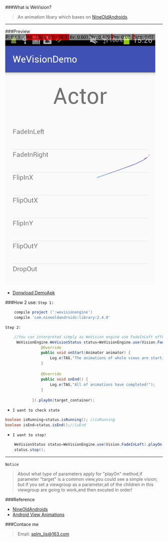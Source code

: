 ###What is WeVision?
> An animation libary which bases on [NineOldAndroids](https://github.com/JakeWharton/NineOldAndroids).

------------------------

###Preview
![](https://github.com/splm/WeVision/blob/master/device-2016-11-04-152307.png)
- [Donwload DemoApk](https://github.com/splm/WeVision/blob/master/wevision-demo.apk)

###How 2 use:
`Step 1:`
```gradle
    compile project (':wevisionengine')
    compile 'com.nineoldandroids:library:2.4.0'
```

`Step 2:`

```java
    //You can interpreted simply as WeVision engine use FadeInLeft effection on target view.
     WeVisionEngine.WeVisionStatus status=WeVisionEngine.use(Vision.FadeInLeft).addListener(new AbsBaseAnimation.WeVisionAnimatorListener() {
                @Override
                public void onStart(Animator animator) {
                    Log.e(TAG,"The animations of whole views are starting!");
                }

                @Override
                public void onEnd() {
                    Log.e(TAG,"All of animations have completed!");
                }

            }).playOn(target_container);
```

- `I want to check state`

```java
boolean isRunning=status.isRunning(); //isRunning
boolean isEnd=status.isEnd();//isEnd
```

- `I want to stop!`

```java
    WeVisionStatus status=WeVisionEngine.use(Vision.FadeInLeft).playOn(targetView);
    status.stop();
```

-------------------------

`Notice`
> About what type of parameters apply for "playOn" method,if parameter "target" is a common view,you could see a simple vision;
> but if you set a viewgroup as a parameter,all of the children in this viewgroup are going to work,and then excuted in order!

###Reference
- [NineOldAndroids](https://github.com/JakeWharton/NineOldAndroids)
- [Android View Animations](https://github.com/daimajia/AndroidViewAnimations)

###Contace me
> Email: splm_lis@163.com
